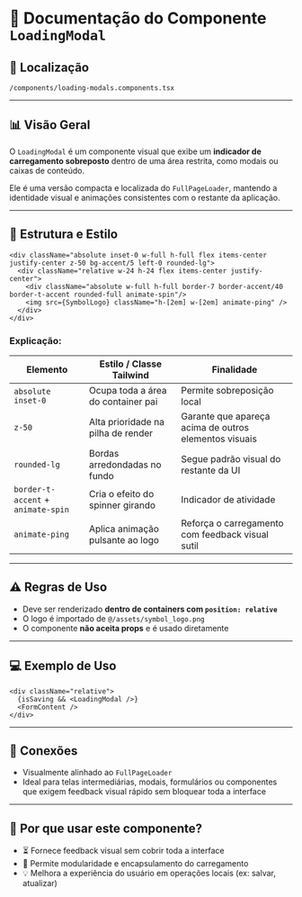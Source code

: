 # 📁 Documentação do Componente `LoadingModal`

## 📁 Localização
`/components/loading-modals.components.tsx`

---

## 📊 Visão Geral

O `LoadingModal` é um componente visual que exibe um **indicador de carregamento sobreposto** dentro de uma área restrita, como modais ou caixas de conteúdo.

Ele é uma versão compacta e localizada do `FullPageLoader`, mantendo a identidade visual e animações consistentes com o restante da aplicação.

---

## 🧬 Estrutura e Estilo

```tsx
<div className="absolute inset-0 w-full h-full flex items-center justify-center z-50 bg-accent/5 left-0 rounded-lg">
  <div className="relative w-24 h-24 flex items-center justify-center">
    <div className="absolute w-full h-full border-7 border-accent/40 border-t-accent rounded-full animate-spin"/>
    <img src={SymbolLogo} className="h-[2em] w-[2em] animate-ping" />
  </div>
</div>
```

### Explicação:
| Elemento       | Estilo / Classe Tailwind              | Finalidade                                                |
|----------------|----------------------------------------|------------------------------------------------------------|
| `absolute inset-0` | Ocupa toda a área do container pai | Permite sobreposição local                                 |
| `z-50`         | Alta prioridade na pilha de render     | Garante que apareça acima de outros elementos visuais     |
| `rounded-lg`   | Bordas arredondadas no fundo           | Segue padrão visual do restante da UI                     |
| `border-t-accent` + `animate-spin` | Cria o efeito do spinner girando | Indicador de atividade                                   |
| `animate-ping` | Aplica animação pulsante ao logo       | Reforça o carregamento com feedback visual sutil          |

---

## ⚠️ Regras de Uso

- Deve ser renderizado **dentro de containers com `position: relative`**
- O logo é importado de `@/assets/symbol_logo.png`
- O componente **não aceita props** e é usado diretamente

---

## 💻 Exemplo de Uso

```tsx
<div className="relative">
  {isSaving && <LoadingModal />}
  <FormContent />
</div>
```

---

## 🔗 Conexões

- Visualmente alinhado ao `FullPageLoader`
- Ideal para telas intermediárias, modais, formulários ou componentes que exigem feedback visual rápido sem bloquear toda a interface

---

## 🧠 Por que usar este componente?

- ⏳ Fornece feedback visual sem cobrir toda a interface
- 🧱 Permite modularidade e encapsulamento do carregamento
- 💡 Melhora a experiência do usuário em operações locais (ex: salvar, atualizar)
